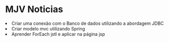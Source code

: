 # MJV Noticias

<li>Criar uma conexão com o Banco de dados utilizando a abordagem JDBC</li>
<li>Criar modelo mvc utilizando Spring</li>
<li>Aprender ForEach jstl e aplicar na página jsp</li>